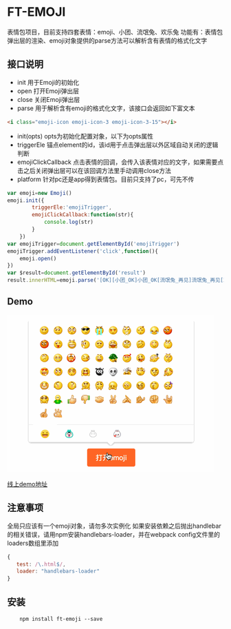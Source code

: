 # FT-EMOJI

表情包项目，目前支持四套表情：emoji、小团、流氓兔、欢乐兔
功能有：表情包弹出层的渲染、emoji对象提供的parse方法可以解析含有表情的格式化文字


## 接口说明

- init 用于Emoji的初始化
- open 打开Emoji弹出层
- close 关闭Emoji弹出层
- parse 用于解析含有emoji的格式化文字，该接口会返回如下富文本
```html
<i class="emoji-icon emoji-icon-3 emoji-icon-3-15"></i>
```
- init(opts) opts为初始化配置对象，以下为opts属性
- triggerEle 锚点element的id，该id用于点击弹出层以外区域自动关闭的逻辑判断 
- emojiClickCallback 点击表情的回调，会传入该表情对应的文字，如果需要点击之后关闭弹出层可以在该回调方法里手动调用close方法
- platform 针对pc还是app得到表情包。目前只支持了pc，可先不传

```js
var emoji=new Emoji()
emoji.init({
        triggerEle:'emojiTrigger',
        emojiClickCallback:function(str){
            console.log(str)
        }
    })
var emojiTrigger=document.getElementById('emojiTrigger')
emojiTrigger.addEventListener('click',function(){
    emoji.open()
})
var $result=document.getElementById('result')
result.innerHTML=emoji.parse('[OK][小团_OK]小团_OK[流氓兔_再见]流氓兔_再见[欢乐兔_走开]欢乐兔_走开')
```
## Demo
![demo](./emoji-demo.gif)

[线上demo地址](https://future-team.github.io/ft-emoji/examples/dist/)

## 注意事项

全局只应该有一个emoji对象，请勿多次实例化
如果安装依赖之后抛出handlebar的相关错误，请用npm安装handlebars-loader，并在webpack config文件里的loaders数组里添加
```js
{
   test: /\.html$/,
   loader: "handlebars-loader"
}
```

## 安装

```
	npm install ft-emoji --save
```


